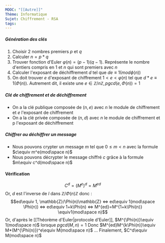 ```yaml
---
MOOC: "[[Autre]]"
Thème: Informatique
Sujet: Chiffrement - RSA
tags:
---
```


##### Génération des clés

1. Choisir 2 nombres premiers $p$ et $q$
2. Calculer $n=p*q$
3. Trouver fonction d'Euler $φ(n)=(p-1)(q-1)$. Représente le nombre d'entiers compris en 1 et $n$ qui sont premiers avec $n$
4. Calculer l'exposant de déchiffrement $d$ tel que $de≡1(modϕ(n))$
5. On doit trouver $e$ d'exposant de chiffrement $1<e<φ(n)$ tel que $d*e\equiv 1(\Phi(n))$. Autrement dit, il existe une $e\in\mathbb{Z}/n\mathbb{Z}, pgcd(e, \Phi(n)) = 1$

##### Clé de chiffrement et de déchiffrement

- On a la clé publique composée de $(n, e)$ avec $n$ le module de chiffrement et $e$ l'exposant de chiffrement
- On a la clé privée composée de $(n, d)$ avec $n$ le module de chiffrement et p l'exposant de déchiffrement

##### Chiffrer ou déchiffrer un message

- Nous pouvons crypter un message $m$ tel que $0\le m<n$ avec la formule $c\equiv m^e(mod\space n)$
- Nous pouvons décrypter le message chiffré $c$ grâce à la formule $m\equiv c^d(mod\space n)$

#### Vérification

$$C^d=(M^e)^d=M^{ed}$$ Or, $d$ est l'inverse de $l$ dans $\mathbb{Z}/\Phi(n)\mathbb{Z}$ donc : $$ed\equiv 1, \mathbb{Z}/\Phi(n)\mathbb{Z} ⇔ ed\equiv 1(mod\space \Phi(n)) ⇔ ed\equiv 1+k\Phi(n) ⇔ M^{ed}=M^{1+k\Phi(n)} \equiv1(mod\space n)$$
Or, d'après le [[Théorème d'Euler|protocole d'Euler]], $M^{\Phi(n)}\equiv 1(mod\space n)$ lorsque $pgcd(M, n) = 1$
Donc $M^{ed}M^{k\Phi(n)}\equiv M*(M^{\Phi(n)})^e\equiv M(mod\space n)$ ...
Finalement, $C^d\equiv M(mod\space n)$

